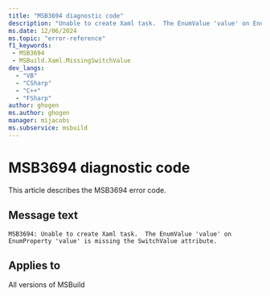 ```yaml
---
title: "MSB3694 diagnostic code"
description: "Unable to create Xaml task.  The EnumValue 'value' on EnumProperty 'value' is missing the SwitchValue attribute."
ms.date: 12/06/2024
ms.topic: "error-reference"
f1_keywords:
 - MSB3694
 - MSBuild.Xaml.MissingSwitchValue
dev_langs:
  - "VB"
  - "CSharp"
  - "C++"
  - "FSharp"
author: ghogen
ms.author: ghogen
manager: mijacobs
ms.subservice: msbuild
---
```


# MSB3694 diagnostic code

<!-- :::ErrorDefinitionDescription::: -->
<!-- :::editable-content name="introDescription"::: -->
This article describes the MSB3694 error code.
<!-- :::editable-content-end::: -->

## Message text

```output
MSB3694: Unable to create Xaml task.  The EnumValue 'value' on EnumProperty 'value' is missing the SwitchValue attribute.
```

<!-- :::editable-content name="postOutputDescription"::: -->
<!--
{StrBegin="MSB3694: "}
-->
<!-- :::editable-content-end::: -->
<!-- :::ErrorDefinitionDescription-end::: -->

## Applies to

All versions of MSBuild
